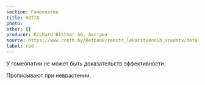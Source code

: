 ```yaml
---
section: Гомеопатия
title: НОТТА
photo:
other: []
producer: Richard Bittner AG, Австрия
source: https://www.rceth.by/Refbank/reestr_lekarstvennih_sredstv/details/5043_01_04_06_11_16
label: red
---
```


У гомеопатии не может быть доказательств эффективности.

Прописывают при неврастении.
